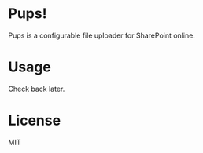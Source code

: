 # Pups!

Pups is a configurable file uploader for SharePoint online.

# Usage

Check back later.

# License

MIT
